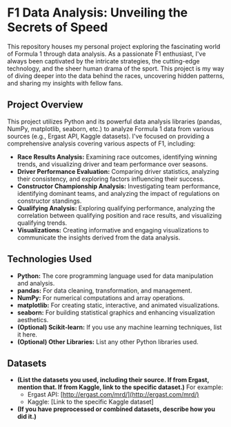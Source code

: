 # F1 Data Analysis: Unveiling the Secrets of Speed

This repository houses my personal project exploring the fascinating world of Formula 1 through data analysis. As a passionate F1 enthusiast, I've always been captivated by the intricate strategies, the cutting-edge technology, and the sheer human drama of the sport. This project is my way of diving deeper into the data behind the races, uncovering hidden patterns, and sharing my insights with fellow fans.

## Project Overview

This project utilizes Python and its powerful data analysis libraries (pandas, NumPy, matplotlib, seaborn, etc.) to analyze Formula 1 data from various sources (e.g., Ergast API, Kaggle datasets).  I've focused on providing a comprehensive analysis covering various aspects of F1, including:

*   **Race Results Analysis:** Examining race outcomes, identifying winning trends, and visualizing driver and team performance over seasons.
*   **Driver Performance Evaluation:** Comparing driver statistics, analyzing their consistency, and exploring factors influencing their success.
*   **Constructor Championship Analysis:** Investigating team performance, identifying dominant teams, and analyzing the impact of regulations on constructor standings.
*   **Qualifying Analysis:** Exploring qualifying performance, analyzing the correlation between qualifying position and race results, and visualizing qualifying trends.
*   **Visualizations:** Creating informative and engaging visualizations to communicate the insights derived from the data analysis.

## Technologies Used

*   **Python:** The core programming language used for data manipulation and analysis.
*   **pandas:** For data cleaning, transformation, and management.
*   **NumPy:** For numerical computations and array operations.
*   **matplotlib:** For creating static, interactive, and animated visualizations.
*   **seaborn:** For building statistical graphics and enhancing visualization aesthetics.
*   **(Optional) Scikit-learn:**  If you use any machine learning techniques, list it here.
*   **(Optional) Other Libraries:** List any other Python libraries used.

## Datasets

*   **(List the datasets you used, including their source.  If from Ergast, mention that. If from Kaggle, link to the specific dataset.)**  For example:
    *   Ergast API: [http://ergast.com/mrd/](http://ergast.com/mrd/)
    *   Kaggle: [Link to the specific Kaggle dataset]
*   **(If you have preprocessed or combined datasets, describe how you did it.)**

